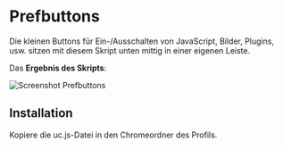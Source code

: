 # Prefbuttons
Die kleinen Buttons für Ein-/Ausschalten von JavaScript, Bilder, Plugins, usw. sitzen mit diesem Skript 
unten mittig in einer eigenen Leiste.

Das **Ergebnis des Skripts**:

![Screenshot Prefbuttons](https://github.com/ardiman/userChrome.js/raw/master/prefbuttons/scr_prefbut.png)

## Installation
Kopiere die uc.js-Datei in den Chromeordner des Profils.

